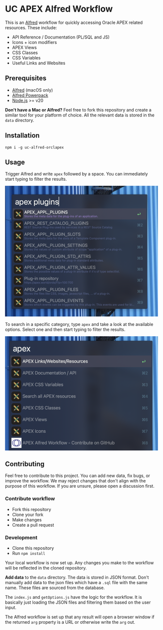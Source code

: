 # UC APEX Alfred Workflow

This is an [Alfred](https://alfred.app/) workflow for quickly accessing Oracle APEX related resources. These include:

- API Reference / Documentation (PL/SQL and JS)
- Icons + icon modifiers
- APEX Views
- CSS Classes
- CSS Variables
- Useful Links and Websites

## Prerequisites

- [Alfred](https://alfredapp.com) (macOS only)
- [Alfred Powerpack](https://www.alfredapp.com/powerpack/)
- [Node.js](https://nodejs.org/en/) >= v20

**Don't have a Mac or Alfred?** Feel free to fork this repository and create a similar tool for your platform of choice. All the relevant data is stored in the `data` directory.

## Installation

```
npm i -g uc-alfred-orclapex
```

## Usage

Trigger Alfred and write `apex` followed by a space. You can immediately start typing to filter the results.

![Alfred Workflow](./assets/alfred-search-plugins.png)

To search in a specific category, type `apex` and take a look at the available options. Select one and then start typing to filter the results.

![Alfred Workflow](./assets/alfred-apex-overview.png)

## Contributing

Feel free to contribute to this project. You can add new data, fix bugs, or improve the workflow. We may reject changes that don't align with the purpose of this workflow. If you are unsure, please open a discussion first.

### Contribute workflow

- Fork this repository
- Clone your fork
- Make changes
- Create a pull request

### Development

- Clone this repository
- Run `npm install`

Your local workflow is now set up. Any changes you make to the workflow will be reflected in the cloned repository.

**Add data** to the `data` directory. The data is stored in JSON format. Don't manually add data to the json files which have a `.sql` file with the same name. These files are sourced from the database.

The `index.js` and `getOptions.js` have the logic for the workflow. It is basically just loading the JSON files and filtering them based on the user input.

The Alfred workflow is set up that any result will open a browser window if the returned `arg` property is a URL or otherwise write the `arg` out.

